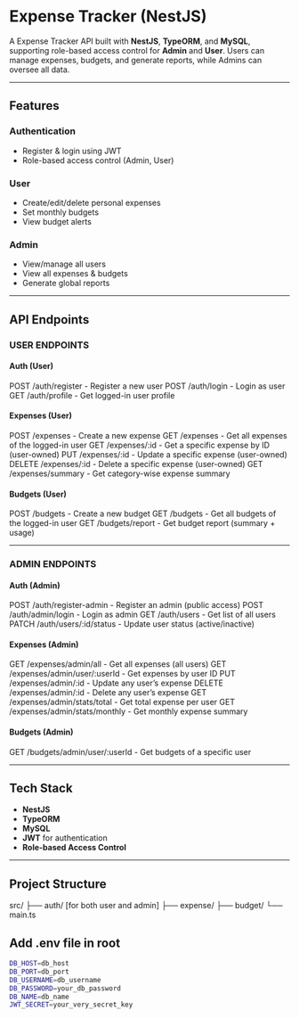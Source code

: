 # Expense Tracker (NestJS)

A Expense Tracker API built with **NestJS**, **TypeORM**, and **MySQL**, supporting role-based access control for **Admin** and **User**. Users can manage expenses, budgets, and generate reports, while Admins can oversee all data.

---

## Features

### Authentication
- Register & login using JWT
- Role-based access control (Admin, User)

### User
- Create/edit/delete personal expenses
- Set monthly budgets
- View budget alerts

### Admin
- View/manage all users
- View all expenses & budgets
- Generate global reports

---

## API Endpoints

### USER ENDPOINTS

#### Auth (User)

POST /auth/register - Register a new user
POST /auth/login - Login as user
GET /auth/profile - Get logged-in user profile


#### Expenses (User)

POST /expenses - Create a new expense
GET /expenses - Get all expenses of the logged-in user
GET /expenses/:id - Get a specific expense by ID (user-owned)
PUT /expenses/:id - Update a specific expense (user-owned)
DELETE /expenses/:id - Delete a specific expense (user-owned)
GET /expenses/summary - Get category-wise expense summary


#### Budgets (User)

POST /budgets - Create a new budget
GET /budgets - Get all budgets of the logged-in user
GET /budgets/report - Get budget report (summary + usage)


---

### ADMIN ENDPOINTS

#### Auth (Admin)

POST /auth/register-admin - Register an admin (public access)
POST /auth/admin/login - Login as admin
GET /auth/users - Get list of all users
PATCH /auth/users/:id/status - Update user status (active/inactive)


#### Expenses (Admin)

GET /expenses/admin/all - Get all expenses (all users)
GET /expenses/admin/user/:userId - Get expenses by user ID
PUT /expenses/admin/:id - Update any user’s expense
DELETE /expenses/admin/:id - Delete any user’s expense
GET /expenses/admin/stats/total - Get total expense per user
GET /expenses/admin/stats/monthly - Get monthly expense summary


#### Budgets (Admin)

GET /budgets/admin/user/:userId - Get budgets of a specific user


---

## Tech Stack

- **NestJS**
- **TypeORM**
- **MySQL**
- **JWT** for authentication
- **Role-based Access Control**

---

## Project Structure
src/
├── auth/ [for both user and admin]
├── expense/
├── budget/
└── main.ts

## Add .env file in root

``` bash
DB_HOST=db_host
DB_PORT=db_port
DB_USERNAME=db_username
DB_PASSWORD=your_db_password
DB_NAME=db_name
JWT_SECRET=your_very_secret_key

```